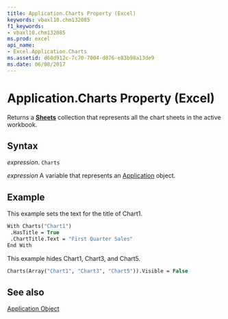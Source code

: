 ```yaml
---
title: Application.Charts Property (Excel)
keywords: vbaxl10.chm132085
f1_keywords:
- vbaxl10.chm132085
ms.prod: excel
api_name:
- Excel.Application.Charts
ms.assetid: d60d912c-7c70-7004-d876-e83b98a13de9
ms.date: 06/08/2017
---
```



# Application.Charts Property (Excel)

Returns a  **[Sheets](Excel.Sheets.md)** collection that represents all the chart sheets in the active workbook.


## Syntax

 _expression_. `Charts`

 _expression_ A variable that represents an [Application](Excel.Application-graph-property.md) object.


## Example

This example sets the text for the title of Chart1.


```vb
With Charts("Chart1") 
 .HasTitle = True 
 .ChartTitle.Text = "First Quarter Sales" 
End With
```

This example hides Chart1, Chart3, and Chart5.




```vb
Charts(Array("Chart1", "Chart3", "Chart5")).Visible = False
```


## See also


[Application Object](Excel.Application(object).md)

